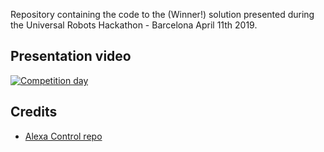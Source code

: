 Repository containing the code to the (Winner!) solution presented during the Universal Robots Hackathon - Barcelona April 11th 2019.

## Presentation video
[![Competition day](https://img.youtube.com/vi/Z2TXqeZjVBE/0.jpg)](https://www.youtube.com/watch?v=Z2TXqeZjVBE "Competition day")

## Credits
- [Alexa Control repo](https://github.com/thorsten-gehrig/alexa-remote-control)
